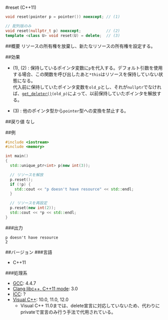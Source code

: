 #reset (C++11)
```cpp
void reset(pointer p = pointer()) noexcept; // (1)

// 配列版のみ
void reset(nullptr_t p) noexcept;           // (2)
template <class U> void reset(U) = delete;  // (3)
```

##概要
リソースの所有権を放棄し、新たなリソースの所有権を設定する。


##効果
- (1), (2) :  保持しているポインタ変数に`p`を代入する。デフォルト引数を使用する場合、この関数を呼び出したあと`*this`はリソースを保持していない状態になる。<br/>代入前に保持していたポインタ変数を`old_p`とし、それが`nullptr`でなければ、[`get_deleter()`](./get_deleter.md)`(old_p)`によって、以前保持していたポインタを解放する。

- (3) : 他のポインタ型から`pointer`型への変換を禁止する。


##戻り値
なし


##例
```cpp
#include <iostream>
#include <memory>

int main()
{
  std::unique_ptr<int> p(new int(3));

  // リソースを解放
  p.reset();
  if (!p) {
    std::cout << "p doesn't have resource" << std::endl;
  }

  // リソースを再設定
  p.reset(new int(2));
  std::cout << *p << std::endl;
}
```

###出力
```
p doesn't have resource
2
```

##バージョン
###言語
- C++11

###処理系
- [GCC](/implementation#gcc.md): 4.4.7
- [Clang libc++, C++11 mode](/implementation#clang.md): 3.0
- [ICC](/implementation#icc.md): ?
- [Visual C++](/implementation#visual_cpp.md): 10.0, 11.0, 12.0
	- Visual C++ 11.0までは、delete宣言に対応していないため、代わりにprivateで宣言のみ行う手法で代用されている。
